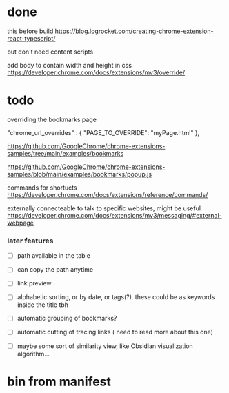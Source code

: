 
# done

this before build
https://blog.logrocket.com/creating-chrome-extension-react-typescript/

but don't need content scripts


add body to contain width and height in css
https://developer.chrome.com/docs/extensions/mv3/override/


# todo
overriding the bookmarks page

  "chrome_url_overrides" : {
    "PAGE_TO_OVERRIDE": "myPage.html"
  },

  https://github.com/GoogleChrome/chrome-extensions-samples/tree/main/examples/bookmarks

  https://github.com/GoogleChrome/chrome-extensions-samples/blob/main/examples/bookmarks/popup.js



commands for shortucts
https://developer.chrome.com/docs/extensions/reference/commands/


externally connecteable
to talk to specific websites, might be useful
https://developer.chrome.com/docs/extensions/mv3/messaging/#external-webpage


### later features
- [ ] path available in the table
- [ ] can copy the path anytime
- [ ] link preview
- [ ] alphabetic sorting, or by date, or tags(?). these could be as keywords inside the title tbh
- [ ] automatic grouping of bookmarks?
- [ ] automatic cutting of tracing links ( need to read more about this one)
- [ ] maybe some sort of similarity view, like Obsidian visualization algorithm...


# bin from manifest